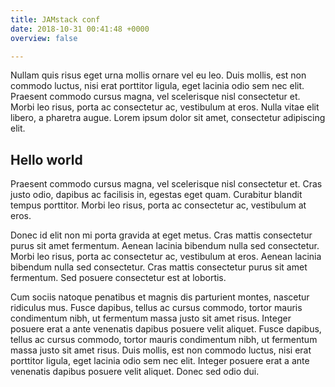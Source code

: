 ```yaml
---
title: JAMstack conf
date: 2018-10-31 00:41:48 +0000
overview: false

---
```

Nullam quis risus eget urna mollis ornare vel eu leo. Duis mollis, est non commodo luctus, nisi erat porttitor ligula, eget lacinia odio sem nec elit. Praesent commodo cursus magna, vel scelerisque nisl consectetur et. Morbi leo risus, porta ac consectetur ac, vestibulum at eros. Nulla vitae elit libero, a pharetra augue. Lorem ipsum dolor sit amet, consectetur adipiscing elit.

## Hello world 

Praesent commodo cursus magna, vel scelerisque nisl consectetur et. Cras justo odio, dapibus ac facilisis in, egestas eget quam. Curabitur blandit tempus porttitor. Morbi leo risus, porta ac consectetur ac, vestibulum at eros.

Donec id elit non mi porta gravida at eget metus. Cras mattis consectetur purus sit amet fermentum. Aenean lacinia bibendum nulla sed consectetur. Morbi leo risus, porta ac consectetur ac, vestibulum at eros. Aenean lacinia bibendum nulla sed consectetur. Cras mattis consectetur purus sit amet fermentum. Sed posuere consectetur est at lobortis.

Cum sociis natoque penatibus et magnis dis parturient montes, nascetur ridiculus mus. Fusce dapibus, tellus ac cursus commodo, tortor mauris condimentum nibh, ut fermentum massa justo sit amet risus. Integer posuere erat a ante venenatis dapibus posuere velit aliquet. Fusce dapibus, tellus ac cursus commodo, tortor mauris condimentum nibh, ut fermentum massa justo sit amet risus. Duis mollis, est non commodo luctus, nisi erat porttitor ligula, eget lacinia odio sem nec elit. Integer posuere erat a ante venenatis dapibus posuere velit aliquet. Donec sed odio dui.